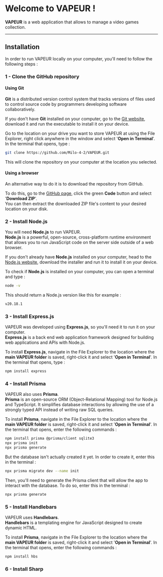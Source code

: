 # Welcome to **VAPEUR** !  
**VAPEUR** is a web application that allows to manage a video games collection.

---

## Installation

In order to run VAPEUR locally on your computer, you'll need to follow the following steps :

### 1 - Clone the GitHub repository

#### Using Git

**Git** is a distributed version control system that tracks versions of files used to control source code by programmers developing software collaboratively.

If you don't have **Git** installed on your computer, go to the [Git website](https://git-scm.com/), download it and run the executable to install it on your device.

Go to the location on your drive you want to store VAPEUR at using the File Explorer, right click anywhere in the window and select '**Open in Terminal**'. In the terminal that opens, type :
```bash
git clone https://github.com/Milo-4-2/VAPEUR.git
```

This will clone the repository on your computer at the location you selected.

#### Using a browser

An alternative way to do it is to download the repository from GitHub.

To do this, go to the [GitHub page](https://github.com/Milo-4-2/VAPEUR.git), click the green **Code** button and select '**Download ZIP**'.  
You can then extract the downloaded ZIP file's content to your desired location on your disk.

### 2 - Install Node.js

You will need **Node.js** to run VAPEUR.  
**Node.js** is a powerful, open-source, cross-platform runtime environment that allows you to run JavaScript code on the server side outside of a web browser.

If you don't already have **Node.js** installed on your computer, head to the [Node.js website](https://nodejs.org/en), download the installer and run it to install it on your device.

To check if **Node.js** is installed on your computer, you can open a terminal and type :

```bash
node -v
```

This should return a Node.js version like this for example : 

```bash
v20.18.1
```

### 3 - Install Express.js

VAPEUR was developed using **Express.js**, so you'll need it to run it on your computer.  
**Express.js** is a back end web application framework designed for building web applications and APIs with Node.js.

To install **Express.js**, navigate in the File Explorer to the location where the **main VAPEUR folder** is saved, right-click it and select '**Open in Terminal**'. In the terminal that opens, type :

```bash
npm install express
```

### 4 - Install Prisma

VAPEUR also uses **Prisma**.  
**Prisma** is an open-source ORM (Object-Relational Mapping) tool for Node.js and TypeScript. It simplifies database interactions by allowing the use of a strongly typed API instead of writing raw SQL queries.

To install **Prisma**, navigate in the File Explorer to the location where the **main VAPEUR folder** is saved, right-click it and select '**Open in Terminal**'. In the terminal that opens, enter the following commands :

```bash
npm install prisma @prisma/client sqlite3
npx prisma init
npx prisma generate
```

But the database isn't actually created it yet. In order to create it, enter this in the terminal :

```bash
npx prisma migrate dev --name init
```

Then, you'll need to generate the Prisma client that will allow the app to interact with the database. To do so, enter this in the terminal :

```bash
npx prisma generate
```

### 5 - Install Handlebars

VAPEUR uses **Handlebars**.  
**Handlebars** is a templating engine for JavaScript designed to create dynamic HTML.

To install **Prisma**, navigate in the File Explorer to the location where the **main VAPEUR folder** is saved, right-click it and select '**Open in Terminal**'. In the terminal that opens, enter the following commands :

```bash
npm install hbs
```

### 6 - Install Sharp

